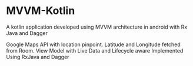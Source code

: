 # MVVM-Kotlin
A kotlin application developed using MVVM architecture in android with Rx Java and Dagger


Google Maps API with location pinpoint.
Latitude and Longitude fetched from Room.
View Model with Live Data and Lifecycle aware
Implemented Using RxJava and Dagger

